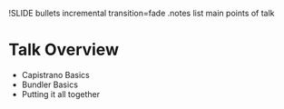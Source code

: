 !SLIDE bullets incremental transition=fade
.notes list main points of talk

# Talk Overview #

* Capistrano Basics
* Bundler Basics
* Putting it all together